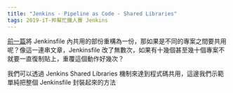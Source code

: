 ```yaml
---
title: "Jenkins - Pipeline as Code - Shared Libraries"
tags: 2019-iT-邦幫忙鐵人賽 Jenkins
---
```


[前一篇](https://twblog.hongjianching.com/2018/10/25/jenkins-pipeline-as-code-dynamic-parallel/)將 Jenkinsfile 內共用的部份重構為一份，那如果是不同的專案之間要共用呢？像這一連串文章，Jenkinsfile 改了無數次，如果有十幾個甚至幾十個專案不就要一直復制貼上，重覆這個動作好幾次？

我們可以透過 Jenkins Shared Libraries 機制來達到程式碼共用，這邊我們示範單純把整個 Jenkinsfile 封裝起來的方法